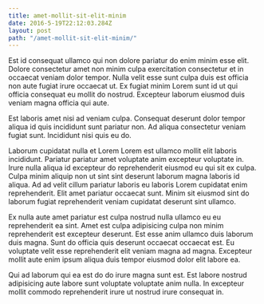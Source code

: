 ```yaml
---
title: amet-mollit-sit-elit-minim
date: 2016-5-19T22:12:03.284Z
layout: post
path: "/amet-mollit-sit-elit-minim/"
---
```


Est id consequat ullamco qui non dolore pariatur do enim minim esse elit. Dolore consectetur amet non minim culpa exercitation consectetur et in occaecat veniam dolor tempor. Nulla velit esse sunt culpa duis est officia non aute fugiat irure occaecat ut. Ex fugiat minim Lorem sunt id ut qui officia consequat eu mollit do nostrud. Excepteur laborum eiusmod duis veniam magna officia qui aute.

Est laboris amet nisi ad veniam culpa. Consequat deserunt dolor tempor aliqua id quis incididunt sunt pariatur non. Ad aliqua consectetur veniam fugiat sunt. Incididunt nisi quis eu do.

Laborum cupidatat nulla et Lorem Lorem est ullamco mollit elit laboris incididunt. Pariatur pariatur amet voluptate anim excepteur voluptate in. Irure nulla aliqua id excepteur do reprehenderit eiusmod eu qui sit ex culpa. Culpa minim aliquip non ut sint sint deserunt laborum magna laboris id aliqua. Ad ad velit cillum pariatur laboris eu laboris Lorem cupidatat enim reprehenderit. Elit amet pariatur occaecat sunt. Minim sit eiusmod sint do laborum fugiat reprehenderit veniam cupidatat deserunt sint ullamco.

Ex nulla aute amet pariatur est culpa nostrud nulla ullamco eu eu reprehenderit ea sint. Amet est culpa adipisicing culpa non minim reprehenderit est excepteur deserunt. Est esse anim ullamco duis laborum duis magna. Sunt do officia quis deserunt occaecat occaecat est. Eu voluptate velit esse reprehenderit elit veniam magna ad magna. Excepteur mollit aute enim ipsum aliqua duis tempor eiusmod dolor elit labore ea.

Qui ad laborum qui ea est do do irure magna sunt est. Est labore nostrud adipisicing aute labore sunt voluptate voluptate anim nulla. In excepteur mollit commodo reprehenderit irure ut nostrud irure consequat in.